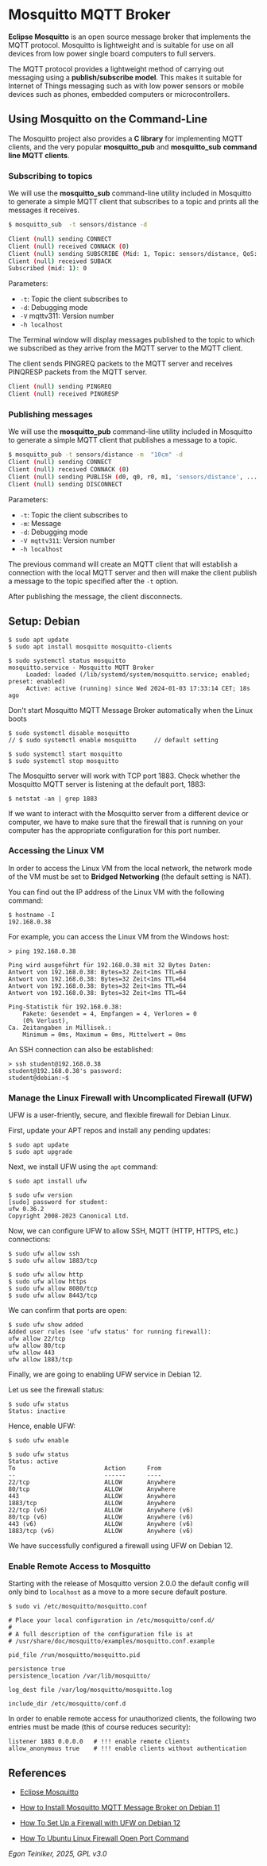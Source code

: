 # Mosquitto MQTT Broker 

**Eclipse Mosquitto** is an open source message broker that implements the 
MQTT protocol. Mosquitto is lightweight and is suitable for use on all devices 
from low power single board computers to full servers.

The MQTT protocol provides a lightweight method of carrying out messaging 
using a **publish/subscribe model**. This makes it suitable for Internet of 
Things messaging such as with low power sensors or mobile devices such as 
phones, embedded computers or microcontrollers.



## Using Mosquitto on the Command-Line

The Mosquitto project also provides a **C library** for implementing MQTT 
clients, and the very popular **mosquitto_pub** and **mosquitto_sub** 
**command line MQTT clients**.

### Subscribing to topics

We will use the **mosquitto_sub** command-line utility included in Mosquitto 
to generate a simple MQTT client that subscribes to a topic and prints all the 
messages it receives.
```bash
$ mosquitto_sub  -t sensors/distance -d

Client (null) sending CONNECT
Client (null) received CONNACK (0)
Client (null) sending SUBSCRIBE (Mid: 1, Topic: sensors/distance, QoS: 0, Options: 0x00)
Client (null) received SUBACK
Subscribed (mid: 1): 0
```

Parameters:
* `-t`: Topic the client subscribes to
* `-d`: Debugging mode 
* `-V` mqttv311: Version number 
* `-h localhost` 

The Terminal window will display messages published to the topic to which we subscribed 
as they arrive from the MQTT server to the MQTT client.

The client sends PINGREQ packets to the MQTT server and receives PINQRESP packets 
from the MQTT server.
```bash
Client (null) sending PINGREQ
Client (null) received PINGRESP
```

### Publishing messages

We will use the **mosquitto_pub** command-line utility included in Mosquitto to 
generate a simple MQTT client that publishes a message to a topic.

```bash
$ mosquitto_pub -t sensors/distance -m  "10cm" -d
Client (null) sending CONNECT
Client (null) received CONNACK (0)
Client (null) sending PUBLISH (d0, q0, r0, m1, 'sensors/distance', ... (4 bytes))
Client (null) sending DISCONNECT
```

Parameters:
* `-t`: Topic the client subscribes to
* `-m`: Message
* `-d`: Debugging mode 
* `-V mqttv311`: Version number 
* `-h localhost` 

The previous command will create an MQTT client that will establish a connection with 
the local MQTT server and then will make the client publish a message to the topic 
specified after the `-t` option.

After publishing the message, the client disconnects.



## Setup: Debian  

```
$ sudo apt update
$ sudo apt install mosquitto mosquitto-clients
```

```
$ sudo systemctl status mosquitto
mosquitto.service - Mosquitto MQTT Broker
     Loaded: loaded (/lib/systemd/system/mosquitto.service; enabled; preset: enabled)
     Active: active (running) since Wed 2024-01-03 17:33:14 CET; 18s ago
```

Don't start Mosquitto MQTT Message Broker automatically when the Linux boots
```
$ sudo systemctl disable mosquitto
// $ sudo systemctl enable mosquitto     // default setting 

$ sudo systemctl start mosquitto
$ sudo systemctl stop mosquitto
```
The Mosquitto server will work with TCP port 1883.
Check whether the Mosquitto MQTT server is listening at the default port, 1883:
```
$ netstat -an | grep 1883
```

If we want to interact with the Mosquitto server from a different device or computer, 
we have to make sure that the firewall that is running on your computer has the 
appropriate configuration for this port number.

### Accessing the Linux VM 

In order to access the Linux VM from the local network, the network mode 
of the VM must be set to **Bridged Networking** (the default setting is NAT).

You can find out the IP address of the Linux VM with the following command:
```
$ hostname -I
192.168.0.38 
```

For example, you can access the Linux VM from the Windows host:
```
> ping 192.168.0.38

Ping wird ausgeführt für 192.168.0.38 mit 32 Bytes Daten:
Antwort von 192.168.0.38: Bytes=32 Zeit<1ms TTL=64
Antwort von 192.168.0.38: Bytes=32 Zeit<1ms TTL=64
Antwort von 192.168.0.38: Bytes=32 Zeit<1ms TTL=64
Antwort von 192.168.0.38: Bytes=32 Zeit<1ms TTL=64

Ping-Statistik für 192.168.0.38:
    Pakete: Gesendet = 4, Empfangen = 4, Verloren = 0
    (0% Verlust),
Ca. Zeitangaben in Millisek.:
    Minimum = 0ms, Maximum = 0ms, Mittelwert = 0ms
```

An SSH connection can also be established:
```
> ssh student@192.168.0.38
student@192.168.0.38's password:
student@debian:~$
```

### Manage the Linux Firewall with Uncomplicated Firewall (UFW)

UFW is a user-friently, secure, and flexible firewall for Debian Linux.

First, update your APT repos and install any pending updates:
```
$ sudo apt update
$ sudo apt upgrade
```

Next, we install UFW using the `apt` command:
```
$ sudo apt install ufw

$ sudo ufw version
[sudo] password for student: 
ufw 0.36.2
Copyright 2008-2023 Canonical Ltd.
```

Now, we can configure UFW to allow SSH, MQTT (HTTP, HTTPS, etc.) connections:
```
$ sudo ufw allow ssh
$ sudo ufw allow 1883/tcp

$ sudo ufw allow http
$ sudo ufw allow https
$ sudo ufw allow 8080/tcp
$ sudo ufw allow 8443/tcp
```

We can confirm that ports are open:
```
$ sudo ufw show added
Added user rules (see 'ufw status' for running firewall):
ufw allow 22/tcp
ufw allow 80/tcp
ufw allow 443
ufw allow 1883/tcp
```

Finally, we are going to enabling UFW service in Debian 12.

Let us see the firewall status:
```
$ sudo ufw status
Status: inactive
```

Hence, enable UFW:
```
$ sudo ufw enable

$ sudo ufw status
Status: active
To                         Action      From
--                         ------      ----
22/tcp                     ALLOW       Anywhere                  
80/tcp                     ALLOW       Anywhere                  
443                        ALLOW       Anywhere                  
1883/tcp                   ALLOW       Anywhere                  
22/tcp (v6)                ALLOW       Anywhere (v6)             
80/tcp (v6)                ALLOW       Anywhere (v6)             
443 (v6)                   ALLOW       Anywhere (v6)             
1883/tcp (v6)              ALLOW       Anywhere (v6) 
```

We have successfully configured a firewall using UFW on Debian 12. 


### Enable Remote Access to Mosquitto

Starting with the release of Mosquitto version 2.0.0 the default config 
will only bind to `localhost` as a move to a more secure default posture.

```
$ sudo vi /etc/mosquitto/mosquitto.conf

# Place your local configuration in /etc/mosquitto/conf.d/
#
# A full description of the configuration file is at
# /usr/share/doc/mosquitto/examples/mosquitto.conf.example

pid_file /run/mosquitto/mosquitto.pid

persistence true
persistence_location /var/lib/mosquitto/

log_dest file /var/log/mosquitto/mosquitto.log

include_dir /etc/mosquitto/conf.d
```

In order to enable remote access for unauthorized clients, the following 
two entries must be made (this of course reduces security):

```
listener 1883 0.0.0.0   # !!! enable remote clients 
allow_anonymous true    # !!! enable clients without authentication
```


## References

* [Eclipse Mosquitto](https://mosquitto.org/)

* [How to Install Mosquitto MQTT Message Broker on Debian 11](https://www.howtoforge.com/how-to-install-mosquitto-mqtt-message-broker-on-debian-11/)

* [How To Set Up a Firewall with UFW on Debian 12](https://www.cyberciti.biz/faq/set-up-a-firewall-with-ufw-on-debian-12-linux/)

* [How To Ubuntu Linux Firewall Open Port Command](https://www.cyberciti.biz/faq/how-to-open-firewall-port-on-ubuntu-linux-12-04-14-04-lts/)

_Egon Teiniker, 2025, GPL v3.0_
